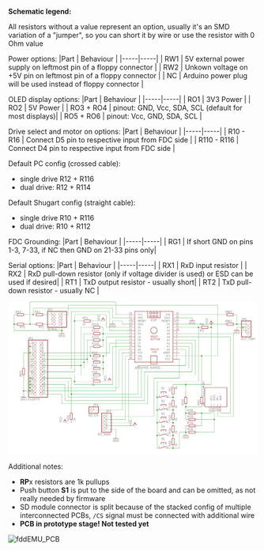 **Schematic legend:**

All resistors without a value represent an option, usually it's an SMD variation of a "jumper", so you can short it by wire or use the resistor with 0 Ohm value

Power options:
|Part | Behaviour |
|-----|-----|
| RW1 | 5V external power supply on leftmost pin of a floppy connector |
| RW2 | Unkown voltage on +5V pin on leftmost pin of a floppy connector  |
| NC  | Arduino power plug will be used instead of floppy connector |

OLED display options:
|Part | Behaviour |
|-----|-----|
| RO1 | 3V3 Power |
| RO2 | 5V Power |
| RO3 + RO4 | pinout: GND, Vcc, SDA, SCL (default for most displays)|
| RO5 + RO6 | pinout: Vcc, GND, SDA, SCL |

Drive select and motor on options:
|Part | Behaviour |
|-----|-----|
| R10 - R16 | Connect D5 pin to respective input from FDC side |
| R110 - R116 | Connect D4 pin to respective input from FDC side |

Default PC config (crossed cable): 
* single drive R12 + R116
* dual drive:  R12 + R114
 
Default Shugart config (straight cable):
* single drive R10 + R116
* dual drive:  R10 + R112

FDC Grounding:
|Part | Behaviour |
|-----|-----|
| RG1 | If short GND on pins 1-3, 7-33, if NC then GND on 21-33 pins only|

Serial options:
|Part | Behaviour |
|-----|-----|
| RX1 | RxD input resistor |
| RX2 | RxD pull-down resistor (only if voltage divider is used) or ESD can be used if desired|
| RT1 | TxD output resistor - usually short|
| RT2 | TxD pull-down resistor - usually NC |

![fddEMU_Schematic](fddEMU_schematic_v1.png)


Additional notes:
* **RP**x resistors are 1k pullups
* Push button **S1** is put to the side of the board and can be omitted, as not really needed by firmware
* SD module connector is split because of the stacked config of multiple interconnected PCBs, `/CS` signal must be connected with additional wire
* **PCB in prototype stage! Not tested yet**

![fddEMU_PCB](fddEMU_v1.png)

